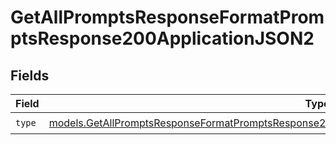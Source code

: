 # GetAllPromptsResponseFormatPromptsResponse200ApplicationJSON2


## Fields

| Field                                                                                                                                                                                                        | Type                                                                                                                                                                                                         | Required                                                                                                                                                                                                     | Description                                                                                                                                                                                                  |
| ------------------------------------------------------------------------------------------------------------------------------------------------------------------------------------------------------------ | ------------------------------------------------------------------------------------------------------------------------------------------------------------------------------------------------------------ | ------------------------------------------------------------------------------------------------------------------------------------------------------------------------------------------------------------ | ------------------------------------------------------------------------------------------------------------------------------------------------------------------------------------------------------------ |
| `type`                                                                                                                                                                                                       | [models.GetAllPromptsResponseFormatPromptsResponse200ApplicationJSONResponseBodyItems1VersionsType](../models/getallpromptsresponseformatpromptsresponse200applicationjsonresponsebodyitems1versionstype.md) | :heavy_check_mark:                                                                                                                                                                                           | N/A                                                                                                                                                                                                          |